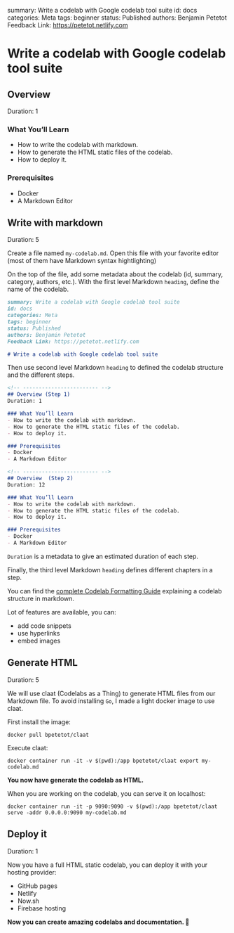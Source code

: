 summary: Write a codelab with Google codelab tool suite
id: docs
categories: Meta
tags: beginner
status: Published 
authors: Benjamin Petetot
Feedback Link: https://petetot.netlify.com

# Write a codelab with Google codelab tool suite
<!-- ------------------------ -->
## Overview 
Duration: 1

### What You’ll Learn 
- How to write the codelab with markdown.
- How to generate the HTML static files of the codelab.
- How to deploy it.

### Prerequisites
- Docker
- A Markdown Editor

<!-- ------------------------ -->
## Write with markdown
Duration: 5

Create a file named `my-codelab.md`. Open this file with your favorite editor (most of them have Markdown syntax hightlighting)

On the top of the file, add some metadata about the codelab (id, summary, category, authors, etc.).
With the first level Markdown `heading`, define the name of the codelab.

```markdown
summary: Write a codelab with Google codelab tool suite
id: docs
categories: Meta
tags: beginner
status: Published 
authors: Benjamin Petetot
Feedback Link: https://petetot.netlify.com

# Write a codelab with Google codelab tool suite
```

Then use second level Markdown `heading` to defined the codelab structure and the different steps.

```markdown
<!-- ------------------------ -->
## Overview (Step 1) 
Duration: 1

### What You’ll Learn 
- How to write the codelab with markdown.
- How to generate the HTML static files of the codelab.
- How to deploy it.

### Prerequisites
- Docker
- A Markdown Editor

<!-- ------------------------ -->
## Overview  (Step 2) 
Duration: 12

### What You’ll Learn 
- How to write the codelab with markdown.
- How to generate the HTML static files of the codelab.
- How to deploy it.

### Prerequisites
- Docker
- A Markdown Editor
```

`Duration` is a metadata to give an estimated duration of each step.

Finally, the third level Markdown `heading` defines different chapters in a step.

You can find the [complete Codelab Formatting Guide](https://github.com/googlecodelabs/tools/blob/master/FORMAT-GUIDE.md) explaining a codelab structure in markdown.

Lot of features are available, you can:
- add code snippets
- use hyperlinks
- embed images

<!-- ------------------------ -->
## Generate HTML
Duration: 5

We will use claat (Codelabs as a Thing) to generate HTML files from our Markdown file.
To avoid installing `Go`, I made a light docker image to use claat.

First install the image:
```docker
docker pull bpetetot/claat
```

Execute claat:
```docker
docker container run -it -v $(pwd):/app bpetetot/claat export my-codelab.md
```

**You now have generate the codelab as HTML.**

When you are working on the codelab, you can serve it on localhost:
```docker
docker container run -it -p 9090:9090 -v $(pwd):/app bpetetot/claat serve -addr 0.0.0.0:9090 my-codelab.md
```

<!-- ------------------------ -->
## Deploy it
Duration: 1

Now you have a full HTML static codelab, you can deploy it with your hosting provider:
- GitHub pages
- Netlify
- Now.sh
- Firebase hosting

**Now you can create amazing codelabs and documentation. 🎉**
